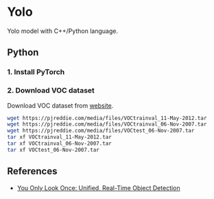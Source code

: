 # Yolo

Yolo model with C++/Python language.


## Python

### 1. Install PyTorch


### 2. Download VOC dataset

Download VOC dataset from [website](http://host.robots.ox.ac.uk/pascal/VOC/).

```bash
wget https://pjreddie.com/media/files/VOCtrainval_11-May-2012.tar
wget https://pjreddie.com/media/files/VOCtrainval_06-Nov-2007.tar
wget https://pjreddie.com/media/files/VOCtest_06-Nov-2007.tar
tar xf VOCtrainval_11-May-2012.tar
tar xf VOCtrainval_06-Nov-2007.tar
tar xf VOCtest_06-Nov-2007.tar
```


## References

* [You Only Look Once: Unified, Real-Time Object Detection](https://arxiv.org/abs/1506.02640)
